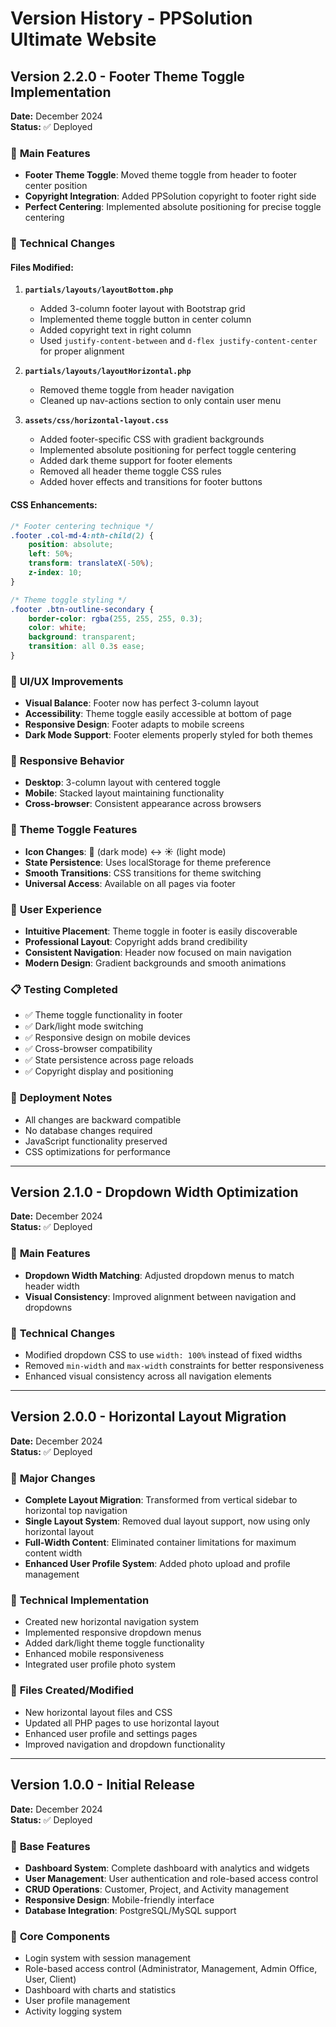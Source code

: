 # Version History - PPSolution Ultimate Website

## Version 2.2.0 - Footer Theme Toggle Implementation
**Date:** December 2024  
**Status:** ✅ Deployed

### 🎯 **Main Features**
- **Footer Theme Toggle**: Moved theme toggle from header to footer center position
- **Copyright Integration**: Added PPSolution copyright to footer right side
- **Perfect Centering**: Implemented absolute positioning for precise toggle centering

### 🔧 **Technical Changes**

#### **Files Modified:**
1. **`partials/layouts/layoutBottom.php`**
   - Added 3-column footer layout with Bootstrap grid
   - Implemented theme toggle button in center column
   - Added copyright text in right column
   - Used `justify-content-between` and `d-flex justify-content-center` for proper alignment

2. **`partials/layouts/layoutHorizontal.php`**
   - Removed theme toggle from header navigation
   - Cleaned up nav-actions section to only contain user menu

3. **`assets/css/horizontal-layout.css`**
   - Added footer-specific CSS with gradient backgrounds
   - Implemented absolute positioning for perfect toggle centering
   - Added dark theme support for footer elements
   - Removed all header theme toggle CSS rules
   - Added hover effects and transitions for footer buttons

#### **CSS Enhancements:**
```css
/* Footer centering technique */
.footer .col-md-4:nth-child(2) {
    position: absolute;
    left: 50%;
    transform: translateX(-50%);
    z-index: 10;
}

/* Theme toggle styling */
.footer .btn-outline-secondary {
    border-color: rgba(255, 255, 255, 0.3);
    color: white;
    background: transparent;
    transition: all 0.3s ease;
}
```

### 🎨 **UI/UX Improvements**
- **Visual Balance**: Footer now has perfect 3-column layout
- **Accessibility**: Theme toggle easily accessible at bottom of page
- **Responsive Design**: Footer adapts to mobile screens
- **Dark Mode Support**: Footer elements properly styled for both themes

### 📱 **Responsive Behavior**
- **Desktop**: 3-column layout with centered toggle
- **Mobile**: Stacked layout maintaining functionality
- **Cross-browser**: Consistent appearance across browsers

### 🔄 **Theme Toggle Features**
- **Icon Changes**: 🌙 (dark mode) ↔ ☀️ (light mode)
- **State Persistence**: Uses localStorage for theme preference
- **Smooth Transitions**: CSS transitions for theme switching
- **Universal Access**: Available on all pages via footer

### 🎯 **User Experience**
- **Intuitive Placement**: Theme toggle in footer is easily discoverable
- **Professional Layout**: Copyright adds brand credibility
- **Consistent Navigation**: Header now focused on main navigation
- **Modern Design**: Gradient backgrounds and smooth animations

### 📋 **Testing Completed**
- ✅ Theme toggle functionality in footer
- ✅ Dark/light mode switching
- ✅ Responsive design on mobile devices
- ✅ Cross-browser compatibility
- ✅ State persistence across page reloads
- ✅ Copyright display and positioning

### 🚀 **Deployment Notes**
- All changes are backward compatible
- No database changes required
- JavaScript functionality preserved
- CSS optimizations for performance

---

## Version 2.1.0 - Dropdown Width Optimization
**Date:** December 2024  
**Status:** ✅ Deployed

### 🎯 **Main Features**
- **Dropdown Width Matching**: Adjusted dropdown menus to match header width
- **Visual Consistency**: Improved alignment between navigation and dropdowns

### 🔧 **Technical Changes**
- Modified dropdown CSS to use `width: 100%` instead of fixed widths
- Removed `min-width` and `max-width` constraints for better responsiveness
- Enhanced visual consistency across all navigation elements

---

## Version 2.0.0 - Horizontal Layout Migration
**Date:** December 2024  
**Status:** ✅ Deployed

### 🎯 **Major Changes**
- **Complete Layout Migration**: Transformed from vertical sidebar to horizontal top navigation
- **Single Layout System**: Removed dual layout support, now using only horizontal layout
- **Full-Width Content**: Eliminated container limitations for maximum content width
- **Enhanced User Profile System**: Added photo upload and profile management

### 🔧 **Technical Implementation**
- Created new horizontal navigation system
- Implemented responsive dropdown menus
- Added dark/light theme toggle functionality
- Enhanced mobile responsiveness
- Integrated user profile photo system

### 📁 **Files Created/Modified**
- New horizontal layout files and CSS
- Updated all PHP pages to use horizontal layout
- Enhanced user profile and settings pages
- Improved navigation and dropdown functionality

---

## Version 1.0.0 - Initial Release
**Date:** December 2024  
**Status:** ✅ Deployed

### 🎯 **Base Features**
- **Dashboard System**: Complete dashboard with analytics and widgets
- **User Management**: User authentication and role-based access control
- **CRUD Operations**: Customer, Project, and Activity management
- **Responsive Design**: Mobile-friendly interface
- **Database Integration**: PostgreSQL/MySQL support

### 🔧 **Core Components**
- Login system with session management
- Role-based access control (Administrator, Management, Admin Office, User, Client)
- Dashboard with charts and statistics
- User profile management
- Activity logging system